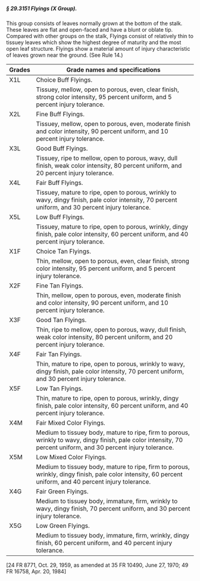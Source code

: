 ##### § 29.3151 Flyings (X Group). #####

This group consists of leaves normally grown at the bottom of the stalk. These leaves are flat and open-faced and have a blunt or oblate tip. Compared with other groups on the stalk, Flyings consist of relatively thin to tissuey leaves which show the highest degree of maturity and the most open leaf structure. Flyings show a material amount of injury characteristic of leaves grown near the ground. (See Rule 14.)

|Grades|                                                                  Grade names and specifications                                                                  |
|------|------------------------------------------------------------------------------------------------------------------------------------------------------------------|
| X1L  |                                                                       Choice Buff Flyings.                                                                       |
|      |                 Tissuey, mellow, open to porous, even, clear finish, strong color intensity, 95 percent uniform, and 5 percent injury tolerance.                 |
| X2L  |                                                                        Fine Buff Flyings.                                                                        |
|      |                 Tissuey, mellow, open to porous, even, moderate finish and color intensity, 90 percent uniform, and 10 percent injury tolerance.                 |
| X3L  |                                                                        Good Buff Flyings.                                                                        |
|      |              Tissuey, ripe to mellow, open to porous, wavy, dull finish, weak color intensity, 80 percent uniform, and 20 percent injury tolerance.              |
| X4L  |                                                                        Fair Buff Flyings.                                                                        |
|      |        Tissuey, mature to ripe, open to porous, wrinkly to wavy, dingy finish, pale color intensity, 70 percent uniform, and 30 percent injury tolerance.        |
| X5L  |                                                                        Low Buff Flyings.                                                                         |
|      |            Tissuey, mature to ripe, open to porous, wrinkly, dingy finish, pale color intensity, 60 percent uniform, and 40 percent injury tolerance.            |
| X1F  |                                                                       Choice Tan Flyings.                                                                        |
|      |                   Thin, mellow, open to porous, even, clear finish, strong color intensity, 95 percent uniform, and 5 percent injury tolerance.                  |
| X2F  |                                                                        Fine Tan Flyings.                                                                         |
|      |                   Thin, mellow, open to porous, even, moderate finish and color intensity, 90 percent uniform, and 10 percent injury tolerance.                  |
| X3F  |                                                                        Good Tan Flyings.                                                                         |
|      |                Thin, ripe to mellow, open to porous, wavy, dull finish, weak color intensity, 80 percent uniform, and 20 percent injury tolerance.               |
| X4F  |                                                                        Fair Tan Flyings.                                                                         |
|      |          Thin, mature to ripe, open to porous, wrinkly to wavy, dingy finish, pale color intensity, 70 percent uniform, and 30 percent injury tolerance.         |
| X5F  |                                                                         Low Tan Flyings.                                                                         |
|      |              Thin, mature to ripe, open to porous, wrinkly, dingy finish, pale color intensity, 60 percent uniform, and 40 percent injury tolerance.             |
| X4M  |                                                                    Fair Mixed Color Flyings.                                                                     |
|      | Medium to tissuey body, mature to ripe, firm to porous, wrinkly to wavy, dingy finish, pale color intensity, 70 percent uniform, and 30 percent injury tolerance.|
| X5M  |                                                                     Low Mixed Color Flyings.                                                                     |
|      |     Medium to tissuey body, mature to ripe, firm to porous, wrinkly, dingy finish, pale color intensity, 60 percent uniform, and 40 percent injury tolerance.    |
| X4G  |                                                                       Fair Green Flyings.                                                                        |
|      |                    Medium to tissuey body, immature, firm, wrinkly to wavy, dingy finish, 70 percent uniform, and 30 percent injury tolerance.                   |
| X5G  |                                                                        Low Green Flyings.                                                                        |
|      |                        Medium to tissuey body, immature, firm, wrinkly, dingy finish, 60 percent uniform, and 40 percent injury tolerance.                       |

[24 FR 8771, Oct. 29, 1959, as amended at 35 FR 10490, June 27, 1970; 49 FR 16758, Apr. 20, 1984]